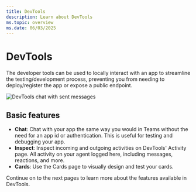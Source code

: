 ```yaml
---
title: DevTools
description: Learn about DevTools
ms.topic: overview
ms.date: 06/03/2025
---
```


# DevTools

The developer tools can be used to locally interact with an app to streamline the testing/development process,
preventing you from needing to deploy/register the app or expose a public endpoint.

![DevTools chat with sent messages](~/assets/screenshots/devtools-echo-chat.png)

## Basic features

- **Chat**: Chat with your app the same way you would in Teams without the need for an app id or authentication. This is useful for testing and debugging your app.
- **Inspect**: Inspect incoming and outgoing activities on DevTools' Activity page. All activity on your agent logged here, including messages, reactions, and more.
- **Cards**: Use the Cards page to visually design and test your cards.

Continue on to the next pages to learn more about the features available in DevTools.
